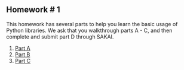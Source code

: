 ## Homework # 1

This homework has several parts to help you learn the basic usage of Python libraries. We ask that you walkthrough parts A - C, and then complete and submit part D through SAKAI. 


1. [Part A](https://github.com/msalloum/econ128/blob/master/Homeworks/HW1/HW1_PartA_Numpy_Pandas_Tutorial.ipynb) 
2. [Part B](https://github.com/msalloum/econ128/blob/master/Homeworks/HW1/HW1_PartB_Statistical_Graphs.ipynb)
3. [Part C](https://github.com/msalloum/econ128/blob/master/Homeworks/HW1/HW1_PartC_Exploratory_Data_Analysis.ipynb)

